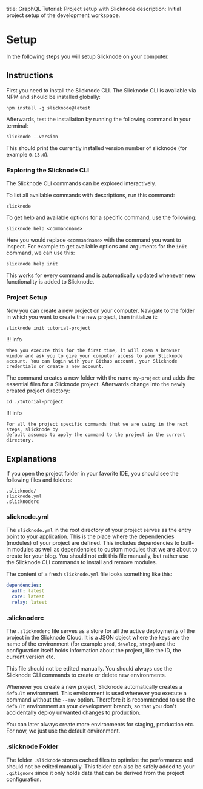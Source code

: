 title: GraphQL Tutorial: Project setup with Slicknode
description: Initial project setup of the development workspace.

# Setup

In the following steps you will setup Slicknode on your computer.

## Instructions

First you need to install the Slicknode CLI. The Slicknode CLI is available via NPM and should be installed globally:

    npm install -g slicknode@latest

Afterwards, test the installation by running the following command in your terminal:

    slicknode --version

This should print the currently installed version number of slicknode (for example `0.13.0`).

### Exploring the Slicknode CLI

The Slicknode CLI commands can be explored interactively.

To list all available commands with descriptions, run this command:

    slicknode

To get help and available options for a specific command, use the following:

    slicknode help <commandname>

Here you would replace `<commandname>` with the command you want to inspect.
For example to get available options and arguments for the `init` command, we can use this:

    slicknode help init

This works for every command and is automatically updated whenever new functionality is added
to Slicknode.

### Project Setup

Now you can create a new project on your computer. Navigate to the folder in which you want to create the new project, then initialize it:

    slicknode init tutorial-project

!!! info

    When you execute this for the first time, it will open a browser window and ask you to give your computer access to your Slicknode account. You can login with your Github account, your Slicknode credentials or create a new account.

The command creates a new folder with the name `my-project` and adds the essential files for a Slicknode
project. Afterwards change into the newly created project directory:

    cd ./tutorial-project

!!! info

    For all the project specific commands that we are using in the next steps, slicknode by
    default assumes to apply the command to the project in the current directory.

## Explanations

If you open the project folder in your favorite IDE, you should see the following files and folders:

    .slicknode/
    slicknode.yml
    .slicknoderc

### slicknode.yml

The `slicknode.yml` in the root directory of your project serves as the entry point to your
application. This is the place where the dependencies (modules) of your project are defined.
This includes dependencies to built-in modules as well as dependencies to custom modules that we
are about to create for your blog. You should not edit this file manually, but rather use the Slicknode CLI commands to install and remove modules.

The content of a fresh `slicknode.yml` file looks something like this:

```yaml
dependencies:
  auth: latest
  core: latest
  relay: latest
```

### .slicknoderc

The `.slicknoderc` file serves as a store for all the active deployments of the project in the
Slicknode Cloud. It is a JSON object where the keys are the name of the environment (for example
`prod`, `develop`, `stage`) and the configuration itself holds information about the project,
like the ID, the current version etc.

This file should not be edited manually. You should always use the Slicknode CLI commands
to create or delete new environments.

Whenever you create a new project, Slicknode automatically creates a `default` environment.
This environment is used whenever you execute a command without the `--env` option. Therefore
it is recommended to use the `default` environment as your development branch, so that you
don't accidentally deploy unwanted changes to production.

You can later always create more environments for staging, production etc. For now, we just
use the default environment.

### .slicknode Folder

The folder `.slicknode` stores cached files to optimize the performance and should not be
edited manually. This folder can also be safely added to your `.gitignore` since it only
holds data that can be derived from the project configuration.
